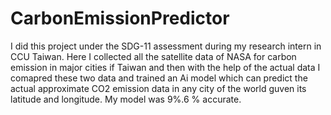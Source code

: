 # CarbonEmissionPredictor
I did this project under the SDG-11 assessment during my research intern in CCU Taiwan. Here I collected all the satellite data of NASA for carbon emission in major cities if Taiwan and then with the help of the actual data I comapred these two data and trained an Ai model which can predict the actual approximate CO2 emission data in any city of the world guven its latitude and longitude. My model was 9%.6 % accurate.
